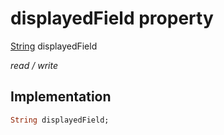


# displayedField property






[String](https://api.flutter.dev/flutter/dart-core/String-class.html) displayedField
  
_read / write_






## Implementation

```dart
String displayedField;


```







